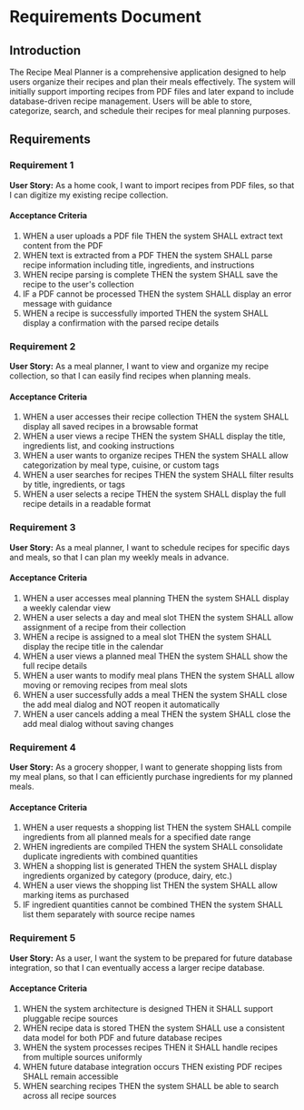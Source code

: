 # Requirements Document

## Introduction

The Recipe Meal Planner is a comprehensive application designed to help users organize their recipes and plan their meals effectively. The system will initially support importing recipes from PDF files and later expand to include database-driven recipe management. Users will be able to store, categorize, search, and schedule their recipes for meal planning purposes.

## Requirements

### Requirement 1

**User Story:** As a home cook, I want to import recipes from PDF files, so that I can digitize my existing recipe collection.

#### Acceptance Criteria

1. WHEN a user uploads a PDF file THEN the system SHALL extract text content from the PDF
2. WHEN text is extracted from a PDF THEN the system SHALL parse recipe information including title, ingredients, and instructions
3. WHEN recipe parsing is complete THEN the system SHALL save the recipe to the user's collection
4. IF a PDF cannot be processed THEN the system SHALL display an error message with guidance
5. WHEN a recipe is successfully imported THEN the system SHALL display a confirmation with the parsed recipe details

### Requirement 2

**User Story:** As a meal planner, I want to view and organize my recipe collection, so that I can easily find recipes when planning meals.

#### Acceptance Criteria

1. WHEN a user accesses their recipe collection THEN the system SHALL display all saved recipes in a browsable format
2. WHEN a user views a recipe THEN the system SHALL display the title, ingredients list, and cooking instructions
3. WHEN a user wants to organize recipes THEN the system SHALL allow categorization by meal type, cuisine, or custom tags
4. WHEN a user searches for recipes THEN the system SHALL filter results by title, ingredients, or tags
5. WHEN a user selects a recipe THEN the system SHALL display the full recipe details in a readable format

### Requirement 3

**User Story:** As a meal planner, I want to schedule recipes for specific days and meals, so that I can plan my weekly meals in advance.

#### Acceptance Criteria

1. WHEN a user accesses meal planning THEN the system SHALL display a weekly calendar view
2. WHEN a user selects a day and meal slot THEN the system SHALL allow assignment of a recipe from their collection
3. WHEN a recipe is assigned to a meal slot THEN the system SHALL display the recipe title in the calendar
4. WHEN a user views a planned meal THEN the system SHALL show the full recipe details
5. WHEN a user wants to modify meal plans THEN the system SHALL allow moving or removing recipes from meal slots
6. WHEN a user successfully adds a meal THEN the system SHALL close the add meal dialog and NOT reopen it automatically
7. WHEN a user cancels adding a meal THEN the system SHALL close the add meal dialog without saving changes

### Requirement 4

**User Story:** As a grocery shopper, I want to generate shopping lists from my meal plans, so that I can efficiently purchase ingredients for my planned meals.

#### Acceptance Criteria

1. WHEN a user requests a shopping list THEN the system SHALL compile ingredients from all planned meals for a specified date range
2. WHEN ingredients are compiled THEN the system SHALL consolidate duplicate ingredients with combined quantities
3. WHEN a shopping list is generated THEN the system SHALL display ingredients organized by category (produce, dairy, etc.)
4. WHEN a user views the shopping list THEN the system SHALL allow marking items as purchased
5. IF ingredient quantities cannot be combined THEN the system SHALL list them separately with source recipe names

### Requirement 5

**User Story:** As a user, I want the system to be prepared for future database integration, so that I can eventually access a larger recipe database.

#### Acceptance Criteria

1. WHEN the system architecture is designed THEN it SHALL support pluggable recipe sources
2. WHEN recipe data is stored THEN the system SHALL use a consistent data model for both PDF and future database recipes
3. WHEN the system processes recipes THEN it SHALL handle recipes from multiple sources uniformly
4. WHEN future database integration occurs THEN existing PDF recipes SHALL remain accessible
5. WHEN searching recipes THEN the system SHALL be able to search across all recipe sources